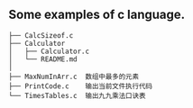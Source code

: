 ##  Some examples of c language.
    ├── CalcSizeof.c
    ├── Calculator
    │   ├── Calculator.c
    │   └── README.md
    │
    ├── MaxNumInArr.c  数组中最多的元素
    ├── PrintCode.c    输出当前文件执行代码
    └── TimesTables.c  输出九九乘法口诀表
